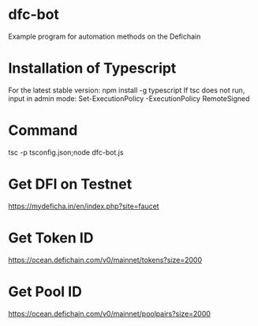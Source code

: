 # dfc-bot
Example program for automation methods on the Defichain

# Installation of Typescript
For the latest stable version: npm install -g typescript
If tsc does not run, input in admin mode: Set-ExecutionPolicy -ExecutionPolicy RemoteSigned

# Command
tsc -p tsconfig.json;node dfc-bot.js

# Get DFI on Testnet
https://mydeficha.in/en/index.php?site=faucet

# Get Token ID
https://ocean.defichain.com/v0/mainnet/tokens?size=2000

# Get Pool ID
https://ocean.defichain.com/v0/mainnet/poolpairs?size=2000
